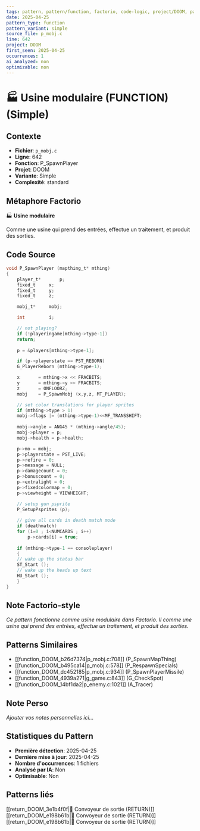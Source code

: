 ```yaml
---
tags: pattern, pattern/function, factorio, code-logic, project/DOOM, pattern/variant/simple
date: 2025-04-25
pattern_type: function
pattern_variant: simple
source_file: p_mobj.c
line: 642
project: DOOM
first_seen: 2025-04-25
occurrences: 1
ai_analyzed: non
optimizable: non
---
```


# 🏭 Usine modulaire (FUNCTION) (Simple)

## Contexte
- **Fichier**: `p_mobj.c`
- **Ligne**: 642
- **Fonction**: P_SpawnPlayer
- **Projet**: DOOM
- **Variante**: Simple
- **Complexité**: standard

## Métaphore Factorio
🏭 **Usine modulaire**

Comme une usine qui prend des entrées, effectue un traitement, et produit des sorties.

## Code Source
```c
void P_SpawnPlayer (mapthing_t* mthing)
{
    player_t*		p;
    fixed_t		x;
    fixed_t		y;
    fixed_t		z;

    mobj_t*		mobj;

    int			i;

    // not playing?
    if (!playeringame[mthing->type-1])
	return;					
		
    p = &players[mthing->type-1];

    if (p->playerstate == PST_REBORN)
	G_PlayerReborn (mthing->type-1);

    x 		= mthing->x << FRACBITS;
    y 		= mthing->y << FRACBITS;
    z		= ONFLOORZ;
    mobj	= P_SpawnMobj (x,y,z, MT_PLAYER);

    // set color translations for player sprites
    if (mthing->type > 1)		
	mobj->flags |= (mthing->type-1)<<MF_TRANSSHIFT;
		
    mobj->angle	= ANG45 * (mthing->angle/45);
    mobj->player = p;
    mobj->health = p->health;

    p->mo = mobj;
    p->playerstate = PST_LIVE;	
    p->refire = 0;
    p->message = NULL;
    p->damagecount = 0;
    p->bonuscount = 0;
    p->extralight = 0;
    p->fixedcolormap = 0;
    p->viewheight = VIEWHEIGHT;

    // setup gun psprite
    P_SetupPsprites (p);
    
    // give all cards in death match mode
    if (deathmatch)
	for (i=0 ; i<NUMCARDS ; i++)
	    p->cards[i] = true;
			
    if (mthing->type-1 == consoleplayer)
    {
	// wake up the status bar
	ST_Start ();
	// wake up the heads up text
	HU_Start ();		
    }
}
```

## Note Factorio-style
*Ce pattern fonctionne comme usine modulaire dans Factorio. Il comme une usine qui prend des entrées, effectue un traitement, et produit des sorties.*

## Patterns Similaires
- [[function_DOOM_b26d7374|p_mobj.c:708]] (P_SpawnMapThing)
- [[function_DOOM_b495ca14|p_mobj.c:578]] (P_RespawnSpecials)
- [[function_DOOM_dc452185|p_mobj.c:934]] (P_SpawnPlayerMissile)
- [[function_DOOM_4939a271|g_game.c:843]] (G_CheckSpot)
- [[function_DOOM_14bf1da2|p_enemy.c:1021]] (A_Tracer)

## Note Perso
*Ajouter vos notes personnelles ici...*

## Statistiques du Pattern
- **Première détection**: 2025-04-25
- **Dernière mise à jour**: 2025-04-25
- **Nombre d'occurrences**: 1 fichiers
- **Analysé par IA**: Non
- **Optimisable**: Non

## Patterns liés
[[return_DOOM_3e1b4f0f|🚚 Convoyeur de sortie (RETURN)]]
[[return_DOOM_e198b61b|🚚 Convoyeur de sortie (RETURN)]]
[[return_DOOM_e198b61b|🚚 Convoyeur de sortie (RETURN)]]
